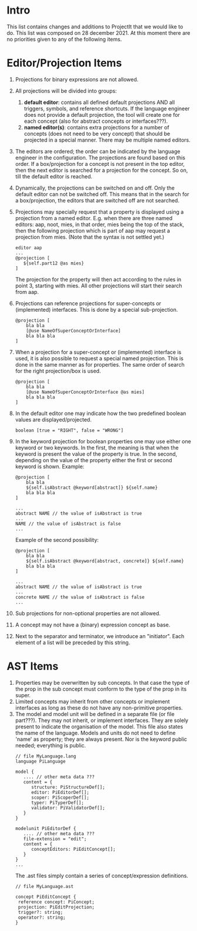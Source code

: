 # Intro
This list contains changes and additions to ProjectIt that we would like to do.
This list was composed on 28 december 2021. At this moment there are no priorities
given to any of the following items.

# Editor/Projection Items
1. Projections for binary expressions are not allowed.
2. All projections will be divided into groups:
    1. **default editor**: contains all defined default projections AND all triggers, symbols, 
       and reference shortcuts. If the language engineer does not provide a default projection, 
       the tool will create one for each concept (also for abstract concepts or interfaces???).
    2. **named editor(s)**: contains extra projections for a number of concepts 
       (does not need to be very concept) that should be projected in a special manner. There
       may be multiple named editors.
3. The editors are ordered; the order can be indicated by the language engineer in the configuration. The
   projections are found based on this order. If a box/projection for a concept is not present in the top editor, 
   then the next editor is searched for a projection for the concept. So on, till the default editor is reached.
4. Dynamically, the projections can be switched on and off. Only the default editor can not be switched off. 
   This means that in the search for a box/projection, the editors that are switched off are not searched.
5. Projections may specially request that a property is displayed using a projection from a named editor. 
   E.g. when there are three named editors: aap, noot, mies, in that order, mies being the top of the stack, 
   then the following projection which is part of aap may request a projection from mies. 
   (Note that the syntax is not settled yet.)
    ```
   editor aap
   ...
    @projection [
       ${self.part12 @as mies}
    ]
    ```
   The projection for the property will then act according to the rules in point 3, starting with mies. 
   All other projections will start their search from aap.
6. Projections can reference projections for super-concepts or (implemented) interfaces. This is done 
   by a special sub-projection.
   ```
   @projection [
       bla bla
       [@use NameOfSuperConceptOrInterface]
       bla bla bla
   ]
   ```  
7. When a projection for a super-concept or (implemented) interface is used, it is also possible to 
   request a special named projection. This is done in the same manner as for properties. The same order
   of search for the right projection/box is used.
   ```
   @projection [
       bla bla
       [@use NameOfSuperConceptOrInterface @as mies]
       bla bla bla
   ]
   ```  
   
8. In the default editor one may indicate how the two predefined boolean values are displayed/projected.

   ```
   boolean [true = "RIGHT", false = "WRONG"]
   ```  
   
9. In the keyword projection for boolean properties one may use either one keyword or two keywords. In the first,
the meaning is that when the keyword is present the value of the property is true. In the second, depending on 
   the value of the property either the first or second keyword is shown. Example:
   ```
   @projection [
       bla bla
       ${self.isAbstract @keyword[abstract]} ${self.name}
       bla bla bla
   ]
   ```   
   ```
   ...
   abstract NAME // the value of isAbstract is true
   ...
   NAME // the value of isAbstract is false
   ...
   ```     
   Example of the second possibility:
   ```
   @projection [
       bla bla
       ${self.isAbstract @keyword[abstract, concrete]} ${self.name}
       bla bla bla
   ]
   ```   
   ```
   ...
   abstract NAME // the value of isAbstract is true
   ...
   concrete NAME // the value of isAbstract is false
   ...
   ```     
11. Sub projections for non-optional properties are not allowed.
12. A concept may not have a (binary) expression concept as base.
13. Next to the separator and terminator, we introduce an "initiator". Each element of a list
will be preceded by this string.

# AST Items
1. Properties may be overwritten by sub concepts. In that case the type of the prop in the sub concept
must conform to the type of the prop in its super.
2. Limited concepts may inherit from other concepts or implement interfaces as long as these do not 
   have any non-primitive properties.
3. The model and model unit will be defined in a separate file (or file part???). They may not inherit,
   or implement interfaces. They are solely present to indicate the organisation of the model. This file also
   states the name of the language. Models and units do not need to define 'name' as property; they 
   are always present. Nor is the keyword public needed; everything is public.
   ```
   // file MyLanguage.lang
   language PiLanguage
   
   model {
      .... // other meta data ???
      content = {
         structure: PiStructureDef[];
         editor: PiEditorDef[];
         scoper: PiScoperDef[];
         typer: PiTyperDef[];
         validator: PiValidatorDef[];
      }
   }
   
   modelunit PiEditorDef {
      .... // other meta data ???
      file-extension = "edit";
      content = {
         conceptEditors: PiEditConcept[];
      }
   }
   ...
   ``` 
   The .ast files simply contain a series of concept/expression definitions.
     ```
   // file MyLanguage.ast
   
   concept PiEditConcept {
      reference concept: PiConcept;
      projection: PiEditProjection;
      trigger?: string;
      operator?: string;
   }
   ``` 
